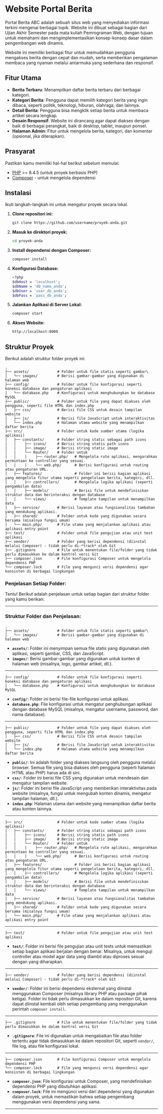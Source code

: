 # Website Portal Berita

Portal Berita ABC adalah sebuah situs web yang menyediakan informasi terkini mengenai berbagai topik. Website ini dibuat sebagai bagian dari Ujian Akhir Semester pada mata kuliah Pemrograman Web, dengan tujuan untuk memahami dan mengimplementasikan konsep-konsep dasar dalam pengembangan web dinamis.

Website ini memiliki berbagai fitur untuk memudahkan pengguna mengakses berita dengan cepat dan mudah, serta memberikan pengalaman membaca yang nyaman melalui antarmuka yang sederhana dan responsif.

## Fitur Utama

- **Berita Terbaru**: Menampilkan daftar berita terbaru dari berbagai kategori.
- **Kategori Berita**: Pengguna dapat memilih kategori berita yang ingin dibaca, seperti politik, teknologi, hiburan, olahraga, dan lainnya.
- **Detail Berita**: Pengguna bisa mengklik setiap berita untuk membaca artikel secara lengkap.
- **Desain Responsif**: Website ini dirancang agar dapat diakses dengan baik di berbagai perangkat, baik di desktop, tablet, maupun ponsel.
- **Halaman Admin**: Fitur untuk mengelola berita, kategori, dan komentar (opsional, jika diterapkan).

## Prasyarat

Pastikan kamu memiliki hal-hal berikut sebelum memulai:

- [PHP](https://www.php.net/downloads) >= 8.4.5 (untuk proyek berbasis PHP)
- [Composer](https://getcomposer.org/) - untuk mengelola dependensi

## Instalasi

Ikuti langkah-langkah ini untuk mengatur proyek secara lokal.

1. **Clone repositori ini:**

   ```bash
   git clone https://github.com/username/proyek-anda.git
2. **Masuk ke direktori proyek:**
   
      ```bash
   cd proyek-anda

4. **Install dependensi dengan Composer:**

   ```bash
   composer install

6. **Konfigurasi Database:**

   ```bash
   <?php
   $dbHost = 'localhost';
   $dbName = 'db_name_anda';
   $dbUser = 'user_db_anda';
   $dbPass = 'pass_db_anda';

8. **Jalankan Aplikasi di Server Lokal:**
   
   ```bash
   composer start
   
10. **Akses Website:**

    ```bash
    http://localhost:8000

    
## Struktur Proyek

Berikut adalah struktur folder proyek ini:

```
.
├── assets/             # Folder untuk file statis seperti gambar\
│   └── images/         # Berisi gambar-gambar yang digunakan di halaman web
├── config/             # Folder untuk file konfigurasi seperti koneksi database dan pengaturan aplikasi
│   └── database.php    # Konfigurasi untuk menghubungkan ke database MySQL
├── public/             # Folder untuk file yang dapat diakses oleh pengguna, seperti file HTML dan index.php
│   ├── css/            # Berisi file CSS untuk desain tampilan website
│   ├── js/             # Berisi file JavaScript untuk interaktivitas
│   └── index.php       # Halaman utama website yang menampilkan daftar berita
├── src/                # Folder untuk kode sumber utama (logika aplikasi)
│   ├── constants/      # Folder string static sebagai path icons
|   │    ├── icons/     # Berisi string statis path icons
│   |    ├── image/     # Berisi string static image  
│   |    └── Router/    # Folder untuk 
|   │    |    ├── router.php/   # Mengelola rute aplikasi, mengarahkan permintaan ke controller yang sesuai.
│   |    |    └── web.php/      # Berisi konfigurasi untuk routing atau pengaturan URL.
│   ├── features/               # Folder ini berisi bagian aplikasi yang mengelola fitur utama seperti pengelolaan berita, kategori, dll.
│   │    ├── controllers/       # Mengelola logika aplikasi (seperti pengambilan data)
│   │    ├── models/            # Berisi file untuk mendefinisikan struktur data dan berinteraksi dengan database
│   │    └── views/             # Template tampilan untuk menampilkan data
│   ├── service/        # Berisi layanan atau fungsionalitas tambahan yang mendukung aplikasi.
│   ├── shared/         # Folder untuk kode yang digunakan secara bersama (misalnya fungsi umum)
│   └── main.php/       # File utama yang menjalankan aplikasi atau aplikasi entry point
├── test/               # Folder untuk file pengujian atau unit test aplikasi
├── vendor/             # Folder yang berisi dependensi (diinstal melalui Composer) - tidak perlu di-*track* oleh Git
├── .gitignore          # File untuk menentukan file/folder yang tidak perlu dimasukkan ke dalam kontrol versi Git
├── composer.json       # File konfigurasi Composer untuk mengelola dependensi PHP
└── composer.lock       # File yang mengunci versi dependensi agar konsisten di berbagai lingkungan
```

### **Penjelasan Setiap Folder:**

Tentu! Berikut adalah penjelasan untuk setiap bagian dari struktur folder yang kamu berikan:

---

### **Struktur Folder dan Penjelasan:**

```
.
├── assets/             # Folder untuk file statis seperti gambar\
│   └── images/         # Berisi gambar-gambar yang digunakan di halaman web
```
- **`assets/`**: Folder ini menyimpan semua file statis yang digunakan oleh aplikasi, seperti gambar, CSS, dan JavaScript.
- **`images/`**: Berisi gambar-gambar yang digunakan untuk konten di halaman web (misalnya, logo, gambar artikel, dll.).

---

```
├── config/             # Folder untuk file konfigurasi seperti koneksi database dan pengaturan aplikasi
│   └── database.php    # Konfigurasi untuk menghubungkan ke database MySQL
```
- **`config/`**: Folder ini berisi file-file konfigurasi untuk aplikasi.
- **`database.php`**: File konfigurasi untuk mengatur penghubungan aplikasi dengan database MySQL (misalnya, mengatur username, password, dan nama database).

---

```
├── public/             # Folder untuk file yang dapat diakses oleh pengguna, seperti file HTML dan index.php
│   ├── css/            # Berisi file CSS untuk desain tampilan website
│   ├── js/             # Berisi file JavaScript untuk interaktivitas
│   └── index.php       # Halaman utama website yang menampilkan daftar berita
```
- **`public/`**: Ini adalah folder yang diakses langsung oleh pengguna melalui browser. Semua file yang bisa diakses oleh pengguna (seperti halaman HTML atau PHP) harus ada di sini.
- **`css/`**: Folder ini berisi file CSS yang digunakan untuk mendesain dan mengatur tampilan website.
- **`js/`**: Folder ini berisi file JavaScript yang memberikan interaktivitas pada website (misalnya, fungsi untuk mengubah konten dinamis, mengatur tampilan halaman, dll.).
- **`index.php`**: Halaman utama dari website yang menampilkan daftar berita atau konten lainnya.

---

```
├── src/                # Folder untuk kode sumber utama (logika aplikasi)
│   ├── constants/      # Folder string static sebagai path icons
|   │    ├── icons/     # Berisi string statis path icons
│   |    ├── image/     # Berisi string static image  
│   |    └── Router/    # Folder untuk 
|   │    |    ├── router.php/   # Mengelola rute aplikasi, mengarahkan permintaan ke controller yang sesuai.
│   |    |    └── web.php/      # Berisi konfigurasi untuk routing atau pengaturan URL.
│   ├── features/               # Folder ini berisi bagian aplikasi yang mengelola fitur utama seperti pengelolaan berita, kategori, dll.
│   │    ├── controllers/       # Mengelola logika aplikasi (seperti pengambilan data)
│   │    ├── models/            # Berisi file untuk mendefinisikan struktur data dan berinteraksi dengan database
│   │    └── views/             # Template tampilan untuk menampilkan data
│   ├── service/        # Berisi layanan atau fungsionalitas tambahan yang mendukung aplikasi.
│   ├── shared/         # Folder untuk kode yang digunakan secara bersama (misalnya fungsi umum)
│   └── main.php/       # File utama yang menjalankan aplikasi atau aplikasi entry point
```


---

```
├── test/               # Folder untuk file pengujian atau unit test aplikasi               
```
- **`test/`**: Folder ini berisi file pengujian atau unit tests untuk memastikan setiap bagian aplikasi berjalan dengan benar. Misalnya, untuk menguji controller atau model agar data yang diambil atau diproses sesuai dengan yang diharapkan.

---

```
├── vendor/             # Folder yang berisi dependensi (diinstal melalui Composer) - tidak perlu di-*track* oleh Git
```
- **`vendor/`**: Folder ini berisi dependensi eksternal yang diinstal menggunakan Composer (misalnya library PHP atau package pihak ketiga). Folder ini tidak perlu dimasukkan ke dalam repositori Git, karena dapat diinstal kembali oleh setiap pengembang yang menggunakan perintah `composer install`.

---

```
├── .gitignore          # File untuk menentukan file/folder yang tidak perlu dimasukkan ke dalam kontrol versi Git
```
- **`.gitignore`**: File ini digunakan untuk mengabaikan file atau folder tertentu agar tidak dimasukkan ke dalam repositori Git, seperti `vendor/`, file log, atau file konfigurasi lokal.

---

```
├── composer.json       # File konfigurasi Composer untuk mengelola dependensi PHP
└── composer.lock       # File yang mengunci versi dependensi agar konsisten di berbagai lingkungan       
```
- **`composer.json`**: File konfigurasi untuk Composer, yang mendefinisikan dependensi PHP yang dibutuhkan aplikasi. 
- **`composer.lock`**: File ini mengunci versi dari dependensi yang digunakan dalam proyek, untuk memastikan bahwa setiap pengembang menggunakan versi dependensi yang sama.

---

